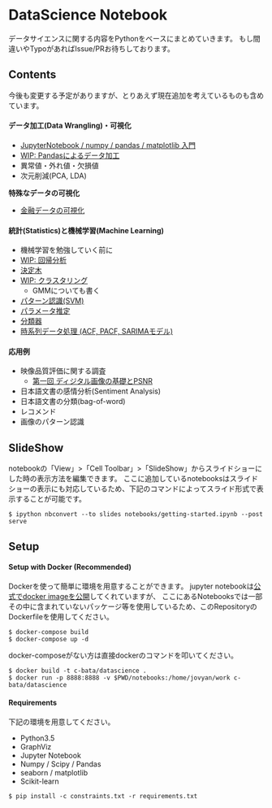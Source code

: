 # DataScience Notebook

データサイエンスに関する内容をPythonをベースにまとめていきます。
もし間違いやTypoがあればIssue/PRお待ちしております。

## Contents

今後も変更する予定がありますが、とりあえず現在追加を考えているものも含めています。

#### データ加工(Data Wrangling)・可視化

- [JupyterNotebook / numpy / pandas / matplotlib 入門](./notebooks/getting-started.ipynb)
- [WIP: Pandasによるデータ加工](./notebooks/pandas-data-wrangling.ipynb)
- 異常値・外れ値・欠損値
- 次元削減(PCA, LDA)

**特殊なデータの可視化**

- [金融データの可視化](./notebooks/plot-finance-data.ipynb)

#### 統計(Statistics)と機械学習(Machine Learning)

- 機械学習を勉強していく前に
- [WIP: 回帰分析](./notebooks/regression-analysis.ipynb)
- [決定木](./notebooks/decision-tree.ipynb)
- [WIP: クラスタリング](./notebooks/clustering.ipynb)
    - GMMについても書く
- [パターン認識(SVM)](./notebooks/support-vector-machine.ipynb)
- [パラメータ推定](./notebooks/parameter-estimation.ipynb)
- [分類器](./notebooks/naive-bayes-classifier.ipynb)
- [時系列データ処理 (ACF, PACF, SARIMAモデル)](./notebooks/processing-time-series-data-acf-pacf-sarima.ipynb)

#### 応用例

- 映像品質評価に関する調査
    - [第一回 ディジタル画像の基礎とPSNR](./notebooks/video-quality-metrics-psnr.ipynb)
- 日本語文書の感情分析(Sentiment Analysis)
- 日本語文書の分類(bag-of-word)
- レコメンド
- 画像のパターン認識


## SlideShow

notebookの「View」>「Cell Toolbar」>「SlideShow」からスライドショーにした時の表示方法を編集できます。
ここに追加しているnotebooksはスライドショーの表示にも対応しているため、下記のコマンドによってスライド形式で表示することが可能です。

```
$ ipython nbconvert --to slides notebooks/getting-started.ipynb --post serve
```


## Setup

#### Setup with Docker (Recommended)

Dockerを使って簡単に環境を用意することができます。
jupyter notebookは[公式でdocker imageを公開](https://github.com/jupyter/docker-stacks/tree/master/datascience-notebook)してくれていますが、
ここにあるNotebooksでは一部その中に含まれていないパッケージ等を使用しているため、このRepositoryのDockerfileを使用してください。

```console
$ docker-compose build
$ docker-compose up -d
```

docker-composeがない方は直接dockerのコマンドを叩いてください。

```console
$ docker build -t c-bata/datascience .
$ docker run -p 8888:8888 -v $PWD/notebooks:/home/jovyan/work c-bata/datascience
```

#### Requirements

下記の環境を用意してください。

- Python3.5
- GraphViz
- Jupyter Notebook
- Numpy / Scipy / Pandas
- seaborn / matplotlib
- Scikit-learn

```
$ pip install -c constraints.txt -r requirements.txt
```

